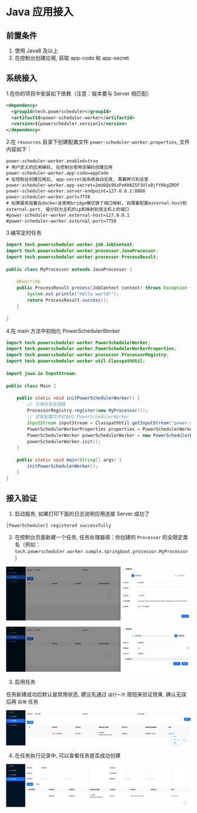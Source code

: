# Java 应用接入

## 前置条件

1. 使用 Java8 及以上
2. 在控制台创建应用, 获取 app-code 和 app-secret

## 系统接入

1.在你的项目中安装如下依赖（注意：版本要与 Server 相匹配）

```xml
<dependency>
  <groupId>tech.powerscheduler</groupId>
  <artifactId>power-scheduler-worker</artifactId>
  <version>${powerscheduler.version}</version>
</dependency>
```

2.在 `resources` 目录下创建配置文件 `power-scheduler-worker.properties`, 文件内容如下：

```properties
power-scheduler-worker.enabled=true
# 用户定义的应用编码, 在控制台使用该编码创建应用
power-scheduler-worker.app-code=appCode
# 在控制台创建应用后, app-secret由系统自动生成, 需要拷贝到这里
power-scheduler-worker.app-secret=2mU6Qs9OzPeKHAZSF3UlxBjfYHkgZROF
power-scheduler-worker.server-endpoint=127.0.0.1:8080
power-scheduler-worker.port=7758
# 如果服务部署在docker且使用bridge模式做了端口映射, 则需要配置external-host和external-port, 值分别为主机的ip和映射到宿主机上的端口
#power-scheduler-worker.external-host=127.0.0.1
#power-scheduler-worker.external-port=7758
```

3.编写定时任务

```java
import tech.powerscheduler.worker.job.JobContext;
import tech.powerscheduler.worker.processor.JavaProcessor;
import tech.powerscheduler.worker.processor.ProcessResult;

public class MyProcessor extends JavaProcessor {

    @Override
    public ProcessResult process(JobContext context) throws Exception {
        System.out.println("hello world!");
        return ProcessResult.success();
    }

}
```

4.在 main 方法中初始化 PowerSchedulerWorker

```java
import tech.powerscheduler.worker.PowerSchedulerWorker;
import tech.powerscheduler.worker.PowerSchedulerWorkerProperties;
import tech.powerscheduler.worker.processor.ProcessorRegistry;
import tech.powerscheduler.worker.util.ClasspathUtil;

import java.io.InputStream;

public class Main {

    public static void initPowerSchedulerWorker() {
        // 注册任务处理器
        ProcessorRegistry.register(new MyProcessor());
        // 读取配置文件初始化 PowerSchedulerWorker
        InputStream inputStream = ClasspathUtil.getInputStream("power-scheduler-worker.properties");
        PowerSchedulerWorkerProperties properties = PowerSchedulerWorkerProperties.load(inputStream);
        PowerSchedulerWorker powerSchedulerWorker = new PowerSchedulerWorker(properties);
        powerSchedulerWorker.init();
    }

    public static void main(String[] args) {
        initPowerSchedulerWorker();
    }
}
```

## 接入验证

1. 启动服务, 如果打印下面的日志说明应用连接 Server 成功了

```
[PowerScheduler] registered successfully
```

2. 在控制台页面新建一个任务, 任务处理器填：你创建的 `Processor` 的全限定类名（例如：`tech.powerscheduler.worker.sample.springboot.processor.MyProcessor`）

![](../resources/任务创建1.png)

![](../resources/任务创建2.png)

3. 启用任务

任务新建成功后默认是禁用状态, 建议先通过 `运行一次` 按钮来验证效果, 确认无误后再 `启用` 任务

![](../resources/任务启用.png)

4. 在任务执行记录中, 可以查看任务是否成功创建

![](../resources/任务执行记录.png)
